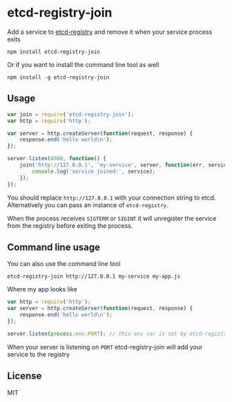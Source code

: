 # etcd-registry-join

Add a service to [etcd-registry](https://github.com/mafintosh/etcd-registry) and remove it
when your service process exits

	npm install etcd-registry-join

Or if you want to install the command line tool as well

	npm install -g etcd-registry-join

## Usage

``` js
var join = require('etcd-registry-join');
var http = require('http');

var server = http.createServer(function(request, response) {
	response.end('hello world\n');
});

server.listen(8080, function() {
	join('http://127.0.0.1', 'my-service', server, function(err, service) {
		console.log('service joined:', service);
	});
});
```

You should replace `http://127.0.0.1` with your connection string to etcd.
Alternatively you can pass an instance of `etcd-registry`.

When the process receives `SIGTERM` or `SIGINT` it will unregister the service from the registry
before exiting the process.

## Command line usage

You can also use the command line tool

```
etcd-registry-join http://127.0.0.1 my-service my-app.js
```

Where my app looks like

``` js
var http = require('http');
var server = http.createServer(function(request, response) {
	response.end('hello world\n');
});

server.listen(process.env.PORT); // this env var is set by etcd-registry-join
```

When your server is listening on `PORT` etcd-registry-join will add your service to the registry

## License

MIT